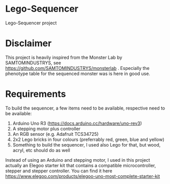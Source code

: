 # Lego-Sequencer
Lego-Sequencer project

# Disclaimer
This project is heavily inspired from  the Monster Lab by SAMTOMINDUSTRYS, see https://github.com/SAMTOMINDUSTRYS/monsterlab . Especially the phenotype table for the sequenced monster was is here in good use.

# Requirements
To build the sequencer, a few items need to be available, respective need to be available:

1. Arduino Uno R3 (https://docs.arduino.cc/hardware/uno-rev3)
2. A stepping motor plus controller
3. An RGB sensor (e.g. Adafruit TCS34725)
4. 2x2 Lego bricks in four colours (preferrably red, green, blue and yellow)
5. Something to build the sequencer, I used also Lego for that, but wood, acryl, etc should do as well

Instead of using an Arduino and stepping motor, I used in this project actually an Elegoo starter kit that contains a compatible microcontroller, stepper and stepper controller. You can find it here https://www.elegoo.com/products/elegoo-uno-most-complete-starter-kit
